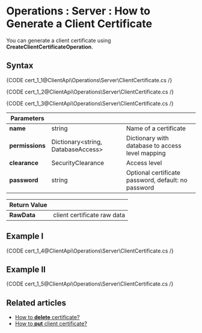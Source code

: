 ﻿# Operations : Server : How to Generate a Client Certificate

You can generate a client certificate using **CreateClientCertificateOperation**. 

## Syntax

{CODE cert_1_1@ClientApi\Operations\Server\ClientCertificate.cs /}

{CODE cert_1_2@ClientApi\Operations\Server\ClientCertificate.cs /}

{CODE cert_1_3@ClientApi\Operations\Server\ClientCertificate.cs /}

| Parameters | | |
| ------------- | ------------- | ----- |
| **name** | string | Name of a certificate |
| **permissions** | Dictionary&lt;string, DatabaseAccess&gt; | Dictionary with database to access level mapping |
| **clearance** | SecurityClearance | Access level |
| **password** | string | Optional certificate password, default: no password |

| Return Value | |
| ------------- | ----- |
| **RawData** | client certificate raw data |

## Example I

{CODE cert_1_4@ClientApi\Operations\Server\ClientCertificate.cs /}

## Example II

{CODE cert_1_5@ClientApi\Operations\Server\ClientCertificate.cs /}

## Related articles

- [How to **delete** certificate?](../../../../client-api/operations/server-wide/certificates/delete-certificate) 
- [How to **put** client certificate?](../../../../client-api/operations/server-wide/certificates/put-client-certificate) 
